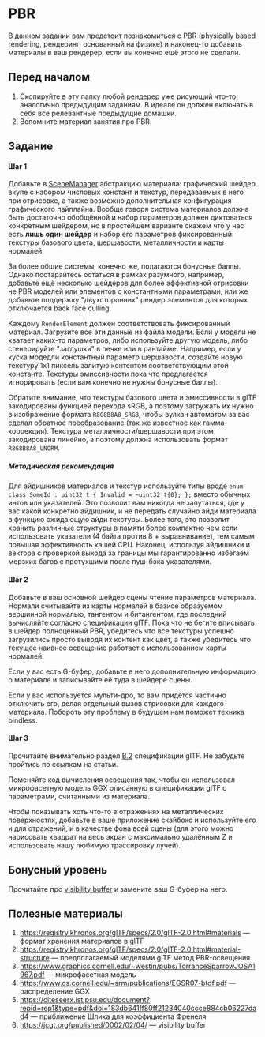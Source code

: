 # PBR

В данном задании вам предстоит познакомиться с PBR (physically based rendering, рендеринг, основанный на физике) и наконец-то добавить материалы в ваш рендерер, если вы конечно ещё этого не сделали.

## Перед началом

1. Скопируйте в эту папку любой рендерер уже рисующий что-то, аналогично предыдущим заданиям.
   В идеале он должен включать в себя все релевантные предыдущие домашки.
2. Вспомните материал занятия про PBR.


## Задание

#### Шаг 1

Добавьте в [SceneManager](/common/scene/SceneManager.hpp) абстракцию материала: графический шейдер вкупе с набором числовых констант и текстур, передаваемых в него при отрисовке, а также возможно дополнительная конфигурация графического пайплайна.
Вообще говоря система материалов должна быть достаточно обобщённой и набор параметров должен диктоваться конкретным шейдером, но в простейшем варианте скажем что у нас есть **лишь один шейдер** и набор его параметров фиксированный: текстуры базового цвета, шершавости, металличности и карты нормалей.

За более общие системы, конечно же, полагаются бонусные баллы.
Однако постарайтесь остаться в рамках разумного, например, добавьте ещё несколько шейдеров для более эффективной отрисовки не PBR моделей или элементов с константными параметрами, или же добавьте поддержку "двухсторонних" рендер элементов для которых отключается back face culling.

Каждому `RenderElement` должен соответствовать фиксированный материал.
Загрузите все эти данные из файла модели.
Если у модели не хватает каких-то параметров, либо используйте другую модель, либо сгенерируйте "заглушки" в печке или в рантайме.
Например, если у куска модедли константный параметр шершавости, создайте новую текстуру 1х1 пиксель залитую контентом соответствующим этой константе.
Текстуры эмиссивности пока что предлагается игнорировать (если вам конечно не нужны бонусные баллы).

Обратите внимание, что текстуры базового цвета и эмиссивности в glTF закодированы функцией перехода sRGB, а поэтому загружать их нужно в изображение формата `R8G8B8A8_SRGB`, чтобы вулкан автоматом за вас сделал обратное преобразование (так же известное как гамма-коррекция).
Текстура металличности/шершавости при этом закодирована линейно, а поэтому должна использовать формат `R8G8B8A8_UNORM`.

##### Методическая рекомендация

Для айдишников материалов и текстур используйте типы вроде `enum class SomeId : uint32_t { Invalid = ~uint32_t{0}; };` вместо обычных интов или указателей.
Это позволит вам никогда не запутаться, где у вас какой конкретно айдишник, и не передать случайно айди материала в функцию ожидающую айди текстуры.
Более того, это позволит хранить различные структуры в памяти более компактно чем если использовать указатели (4 байта против 8 + выравнивание), тем самым повышая эффективность кэшей CPU.
Наконец, используя айдишники и вектора с проверкой выхода за границы мы гарантированно избегаем мерзких багов с протухшими после пуш-бэка указателями.

#### Шаг 2

Добавьте в ваш основной шейдер сцены чтение параметров материала.
Нормали считывайте из карты нормалей в базисе образуемом вершинной нормалью, тангентом и битангентом, где последний вычисляйте согласно спецификации glTF.
Пока что не бегите вписывать в шейдер полноценный PBR, убедитесь что все текстуры успешно загрузились просто выводя их контент как цвет, а также убедитесь что текущее наивное освещение работает с использованием карты нормалей.

Если у вас есть G-буфер, добавьте в него дополнительную информацию о материале и записывайте её туда в шейдере сцены.

Если у вас используется мульти-дро, то вам придётся частично отключить его, делая отдельный вызов отрисовки для каждого материала.
Побороть эту проблему в будущем нам поможет техника bindless.

#### Шаг 3

Прочитайте внимательно раздел [B.2](https://registry.khronos.org/glTF/specs/2.0/glTF-2.0.html#material-structure) спецификации glTF.
Не забудьте пройтись по ссылкам на статьи.

Поменяйте код вычисления освещения так, чтобы он использовал микрофасетную модель GGX описанную в спецификации glTF с параметрами, считанными из материала.

Чтобы показывать хоть что-то в отражениях на металлических поверхностях, добавьте в ваше приложение скайбокс и используйте его и для отражений, и в качестве фона всей сцены (для этого можно нарисовать квадрат на весь экран с максимально удалённым Z и использовать нашу любимую трассировку лучей).

## Бонусный уровень

Прочитайте про [visibility buffer](https://jcgt.org/published/0002/02/04/) и замените ваш G-буфер на него.

## Полезные материалы

1. https://registry.khronos.org/glTF/specs/2.0/glTF-2.0.html#materials &mdash; формат хранения материалов в glTF
2. https://registry.khronos.org/glTF/specs/2.0/glTF-2.0.html#material-structure &mdash; предполагаемый моделями glTF метод PBR-освещения
3. https://www.graphics.cornell.edu/~westin/pubs/TorranceSparrowJOSA1967.pdf &mdash; микрофасетная модель
4. https://www.cs.cornell.edu/~srm/publications/EGSR07-btdf.pdf &mdash; распределение GGX
5. https://citeseerx.ist.psu.edu/document?repid=rep1&type=pdf&doi=183db641ff80ff21234040ccce884cb06227dad4 &mdash; приближение Шлика для коэффициента Френеля
6. https://jcgt.org/published/0002/02/04/ &mdash; visibility buffer
